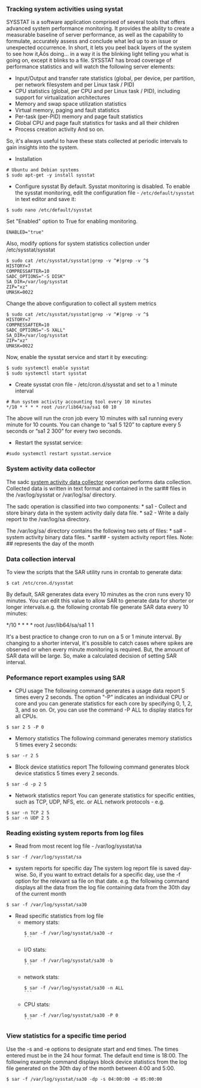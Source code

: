 ### Tracking system activities using systat
SYSSTAT is a software application comprised of several tools that offers advanced system performance monitoring. It provides the ability to create a measurable baseline of server performance, as well as the capability to formulate, accurately assess and conclude what led up to an issue or unexpected occurrence. In short, it lets you peel back layers of the system to see how it‚Äôs doing… in a way it is the blinking light telling you what is going on, except it blinks to a file. SYSSTAT has broad coverage of performance statistics and will watch the following server elements:
* Input/Output and transfer rate statistics (global, per device, per partition, per network filesystem and per Linux task / PID)
* CPU statistics (global, per CPU and per Linux task / PID), including support for virtualization architectures
* Memory and swap space utilization statistics
* Virtual memory, paging and fault statistics
* Per-task (per-PID) memory and page fault statistics
* Global CPU and page fault statistics for tasks and all their children
* Process creation activity
And so on.

So, it's always useful to have these stats collected at periodic intervals to gain insights into the system.


* Installation
```
# Ubuntu and Debian systems
$ sudo apt-get -y install sysstat 
```
* Configure sysstat
By default. Sysstat monitoring is disabled. To enable the sysstat monitoring, edit the configuration file - ```/etc/default/sysstat``` in text editor and save it:
```
$ sudo nano /etc/default/sysstat
```
Set "Enabled" option to True for enabling monitoring. 
```
ENABLED="true"
```
Also, modify options for system statistics collection under /etc/sysstat/sysstat
```
$ sudo cat /etc/sysstat/sysstat|grep -v ^#|grep -v ^$
HISTORY=7
COMPRESSAFTER=10
SADC_OPTIONS="-S DISK"
SA_DIR=/var/log/sysstat
ZIP="xz"
UMASK=0022
```
Change the above configuration to collect all system metrics
```
$ sudo cat /etc/sysstat/sysstat|grep -v ^#|grep -v ^$
HISTORY=7
COMPRESSAFTER=10
SADC_OPTIONS="-S XALL"
SA_DIR=/var/log/sysstat
ZIP="xz"
UMASK=0022
```
Now, enable the sysstat service and start it by executing:
```
$ sudo systemctl enable sysstat
$ sudo systemctl start sysstat
```


* Create sysstat cron file - /etc/cron.d/sysstat and set to a 1 minute interval
```
# Run system activity accounting tool every 10 minutes
*/10 * * * * root /usr/lib64/sa/sa1 60 10
```
The above will run the cron job every 10 minutes with sa1 running every minute for 10 counts. You can change to “sa1 5 120” to capture every 5 seconds or “sa1 2 300” for every two seconds.

* Restart the sysstat service:
```
#sudo systemctl restart sysstat.service
```
### System activity data collector
The sadc [system activity data collector](https://dashdash.io/8/sadc#options) operation performs data collection. Collected data is written in text format and contained in the sar## files in the /var/log/sysstat or /var/log/sa/ directory.

The sadc operation is classified into two components:
    * sa1 - Collect and store binary data in the system activity daily data file.
    * sa2 - Write a daily report to the /var/log/sa directory.

The /var/log/sa/ directory contains the following two sets of files:
    * sa# - system activity binary data files.
    * sar## - system activity report files.
Note: ## represents the day of the month
### Data collection interval
To view the scripts that the SAR utility runs in crontab to generate data:
```
$ cat /etc/cron.d/sysstat
```
By default, SAR generates data every 10 minutes as the cron runs every 10 minutes. You can edit this value to allow SAR to generate data for shorter or longer intervals.e.g. the following crontab file generate SAR data every 10 minutes:

*/10 * * * * root /usr/lib64/sa/sa1 1 1

It's a best practice to change cron to run on a 5 or 1 minute interval. By changing to a shorter interval, it's possible to catch cases where spikes are observed or when every minute monitoring is required. But, the amount of SAR data will be large. So, make a calculated decision of setting SAR interval.
### Peformance report examples using SAR
* CPU usage
The following command generates a usage data report 5 times every 2 seconds. The option "-P" indicates an individual CPU or core and you can generate statistics for each core by specifying 0, 1, 2, 3, and so on. Or, you can use the command -P ALL to display statics for all CPUs.
```
$ sar 2 5 -P 0
```
* Memory statistics
The following command generates memory statistics 5 times every 2 seconds:
```
$ sar -r 2 5
```
* Block device statistics report
The following command generates block device statistics 5 times every 2 seconds.
```
$ sar -d -p 2 5
```
* Network statistics report 
You can generate statistics for specific entities, such as TCP, UDP, NFS, etc. or ALL network protocols - e.g.
```
$ sar -n TCP 2 5
$ sar -n UDP 2 5
```
### Reading existing system reports from log files
* Read from most recent log file - /var/log/sysstat/sa
```
$ sar -f /var/log/sysstat/sa
```
* system reports for specific day
The system log report file is saved day-wise. So, if you want to extract details for a specific day, use the -f option for the relevant sa file on that date. e.g. the following command displays all the data from the log file containing data from the 30th day of the current month
```
$ sar -f /var/log/sysstat/sa30
```
* Read specific statistics from log file
  * memory stats:
    ````
    $ sar -f /var/log/sysstat/sa30 -r
    ```
  * I/O stats:
    ````
    $ sar -f /var/log/sysstat/sa30 -b
    ```
  * network stats:
    ````
    $ sar -f /var/log/sysstat/sa30 -n ALL
    ```
  * CPU stats:
    ````
    $ sar -f /var/log/sysstat/sa30 -P 0
    ```
###  View statistics for a specific time period

Use the -s and -e options to designate start and end times. The times entered must be in the 24 hour format. The default end time is 18:00. The following example command displays block device statistics from the log file generated on the 30th day of the month between 4:00 and 5:00.
```
$ sar -f /var/log/sysstat/sa30 -dp -s 04:00:00 -e 05:00:00
```
    
